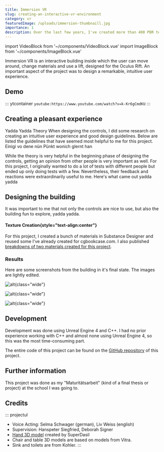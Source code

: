 ```yaml
---
title: Immersion VR
slug: creating-an-interactive-vr-environment
category: vr
featuredImage: /uploads/immersion-thumbnaill.jpg
importance: 1
description: Over the last few years, I've created more than 400 PBR textures and released them to the public domain. The textures are made out of four to six different types of texture maps.
---
```

import VideoBlock from '~/components/VideoBlock.vue'
import ImageBlock from '~/components/ImageBlock.vue'

Immersion VR is an interactive building inside which the user can move around, change materials and use a lift, designed for the Oculus Rift. An important aspect of the project was to design a remarkable, intuitive user experience.

## Demo

::: ytcontainer 
`youtube:https://www.youtube.com/watch?v=k-Kr6gCmdKU`
:::

## Creating a pleasant experience

Yadda Yadda Theory When designing the controls, I did some research on creating an intuitive user experience and good design guidelines. Below are listed the guidelines that have seemed most helpful to me for this project. Einigi vo dene nün Pünkt wonich glernt han

While the theory is very helpful in the beginning phase of designing the controls, getting an opinion from other people is very important as well. For this project, I originally wanted to do a lot of tests with different people but ended up only doing tests with a few. Nevertheless, their feedback and reactions were extraordinarily useful to me. Here's what came out yadda yadda

<VideoBlock video="hands" :onLeftSide="true" title="Hands and Controllers" desc="To make the user feel more immersed, I opted to display his or her hands and a simplified version of the Oculus Touch controllers in the application. The simplified version of the controllers is made out of only the top of the controllers, which hides some buttons that aren't used in the application and allows to better see the hands." />

<ImageBlock image="immersion_lines.jpg" :onLeftSide="false" title="Choosing a surface" desc="In order to change an object's material, the user simply has to point at it with the index finger of his or her dominant hand, which then either shows a red or green line. If the line is green, the user can change the material by clicking the A or respectively the X button. If he or she presses the A or X button when the line is red, an error sound is played and the controller slightly vibrates." />

<VideoBlock video="matchange" :onLeftSide="true" title="Clicking on materials" desc="After choosing a surface, a selection of materials appear. The currently active material is highlighted, and the user can choose a new one by pressing it with the index finger. The material selection can be closed by moving the hand to the green checkmark sphere." />

<VideoBlock video="teleport" :onLeftSide="false" title="Moving around" desc="Moving in virtual reality is a complicated topic since the user's brain often is confused when moving in VR but not in the real world. For this reason, I implemented a teleportation mechanism, where a parabolic arc shows where the user will be teleported to." />

<VideoBlock video="lift" :onLeftSide="true" title="Lift" desc="As a fun little feature, I made a functional lift. The user simply has to stand in front of it to open the doors. When the user enters, the doors are being closed and the lift starts moving." />

<VideoBlock video="tutorial" :onLeftSide="false" title="Interactive tutorial" desc="Having to explain how the controls work while someone is wearing a VR headset sucks. During an interactive tutorial at the beginning of the experience, the user is prompted to do various tasks, which takes the burden (or at least some of it) from the presenter's shoulders and in general is a great way to have a user learn the controls." />

<ImageBlock image="immersion_helper.jpg" :onLeftSide="true" title="Helper texts" desc="During the experience, small helper texts appear next to the controller, which remember the user how to do something." />

<VideoBlock video="position" :onLeftSide="false" title="Telling the user where the UI is" desc="If a user is standing too close to an object when wanting to change materials, the material selection will appear left, right or behind him or her. To avoid confusion, the voice that was present during the tutorial will tell the user where the material selection appears." />


## Designing the building

It was important to me that not only the controls are nice to use, but also the building fun to explore, yadda yadda.

<ImageBlock image="immersion_sketches.jpg" :onLeftSide="true" title="Sketching" desc="To come up with ideas for the building, I did a lot of collecting reference photos and inspiration, sketching concepts on paper and then roughly modeling them in Blender." />

<ImageBlock image="immersion_modeling.jpg" :onLeftSide="false" title="3D Modeling" desc="3D Modeling was entirely done using Blender. Blender's great viewport options allowed to quickly see how the foyer looks with lights and some basic materials." />

<ImageBlock image="immersion_baking.jpg" :onLeftSide="true" title="Baking" desc="For a lot of models in the scene, I created a high poly version and a low poly version. The normals of the high poly version were then baked in Substance Painter and applied to the low poly version to create a highly detailed look while having an efficient 3D model." />


#### Texture Creation{style="text-align:center"}
For this project, I created a bunch of materials in Substance Designer and reused some I've already created for cgbookcase.com. I also published [breakdowns of two materials created for this project](https://www.cgbookcase.com/learn/immersion-vr-substance-designer-material-breakdowns).


### Results

Here are some screenshots from the building in it's final state. The images are lightly edited.

![alt](/uploads/immersion_banner_01.jpg){class="wide"}

![alt](/uploads/immersion_banner_02.jpg){class="wide"}

![alt](/uploads/immersion_banner_03.jpg){class="wide"}

## Development
Development was done using Unreal Engine 4 and C++. I had no prior experience working with C++ and almost none using Unreal Engine 4, so this was the most time-consuming part.

The entire code of this project can be found on the [GitHub repository](https://github.com/dorianzgraggen/ImmersionVR) of this project.

## Further information
This project was done as my "Maturitätsarbeit" (kind of a final thesis or project) at the school I was going to.

## Credits

::: projectul 
- Voice Acting: Selma Schwager (german), Liv Weiss (english)
- Supervision: Hanspeter Siegfried, Deborah Signer
- [Hand 3D model](https://www.blendswap.com/blend/16177) created by SuperDasil
- Chair and table 3D models are based on models from Vitra.
- Sink and toilets are from Kohler.
:::